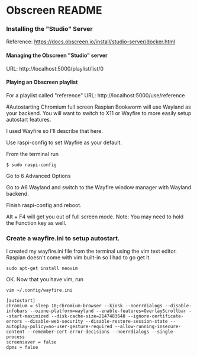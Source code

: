 # Obscreen README
### Installing the "Studio" Server
Reference: https://docs.obscreen.io/install/studio-server/docker.html

#### Managing the Obscreen "Studio" server
URL: http://localhost:5000/playlist/list/0

#### Playing an Obscreen playlist
For a playlist called "reference" 
URL: http://localhost:5000/use/reference

#Autostarting Chromium full screen
Raspian Bookworm will use Wayland as your backend. You will want to switch to X11 or Wayfire to more easily setup autostart features.

I used Wayfire so I'll describe that here.

Use raspi-config to set Wayfire as your default.

From the terminal run

```$ sudo raspi-config```

Go to 6 Advanced Options

Go to A6 Wayland and switch to the Wayfire window manager with Wayland backend.

Finish raspi-config and reboot.

Alt + F4 will get you out of full screen mode. Note: You may need to hold the Function key as well.

### Create a wayfire.ini to setup autostart.

I created my wayfire.ini file from the terminal using the vim text editor. Raspian doesn't come with vim built-in so I had to go get it.

```sudo apt-get install neovim```

OK. Now that you have vim, run 

```vim ~/.config/wayfire.ini```

```
[autostart]
chromium = sleep 10;chromium-browser --kiosk --noerrdialogs --disable-infobars --ozone-platform=wayland --enable-features=OverlayScrollbar --start-maximized --disk-cache-size=2147483648 --ignore-certificate-errors --disable-web-security --disable-restore-session-state --autoplay-policy=no-user-gesture-required --allow-running-insecure-content --remember-cert-error-decisions --noerrdialogs --single-process
screensaver = false
dpms = false
```






